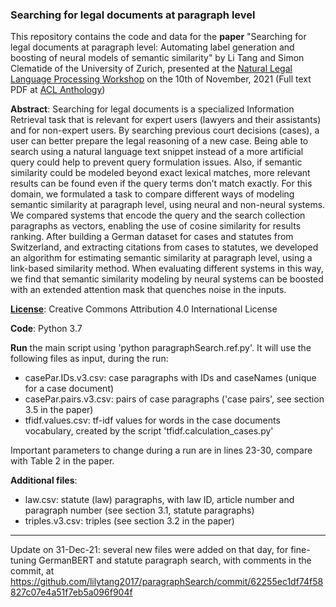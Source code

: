 ### Searching for legal documents at paragraph level

This repository contains the code and data for the **paper** "Searching for legal documents at paragraph level: Automating label generation and boosting of neural models of semantic similarity" by Li Tang and Simon Clematide of the University of Zurich, presented at the [Natural Legal Language Processing Workshop](https://nllpw.org) on the 10th of November, 2021 (Full text PDF at [ACL Anthology](https://aclanthology.org/2021.nllp-1.12/))  

**Abstract**: Searching for legal documents is a specialized Information Retrieval task that is relevant for expert users (lawyers and their assistants) and for non-expert users. By searching previous court decisions (cases), a user can better prepare the legal reasoning of a new case. Being able to search using a natural language text snippet instead of a more artificial query could help to prevent query formulation issues. Also, if semantic similarity could be modeled beyond exact lexical matches, more relevant results can be found even if the query terms don’t match exactly. For this domain, we formulated a task to compare different ways of modeling semantic similarity at paragraph level, using neural and non-neural systems. We compared systems that encode the query and the search collection paragraphs as vectors, enabling the use of cosine similarity for results ranking. After building a German dataset for cases and statutes from Switzerland, and extracting citations from cases to statutes, we developed an algorithm for estimating semantic similarity at paragraph level, using a link-based similarity method. When evaluating different systems in this way, we find that semantic similarity modeling by neural systems can be boosted with an extended attention mask that quenches noise in the inputs.

**[License](https://creativecommons.org/licenses/by/4.0/)**: Creative Commons Attribution 4.0 International License

**Code**: Python 3.7

**Run** the main script using 'python paragraphSearch.ref.py'. It will use the following files as input, during the run:

* casePar.IDs.v3.csv: case paragraphs with IDs and caseNames (unique for a case document)
* casePar.pairs.v3.csv: pairs of case paragraphs ('case pairs', see section 3.5 in the paper)
* tfidf.values.csv: tf-idf values for words in the case documents vocabulary, created by the script 'tfidf.calculation_cases.py'

Important parameters to change during a run are in lines 23-30, compare with Table 2 in the paper. 

**Additional files**:
* law.csv: statute (law) paragraphs, with law ID, article number and paragraph number (see section 3.1, statute paragraphs)
* triples.v3.csv: triples (see section 3.2 in the paper)

------

Update on 31-Dec-21: several new files were added on that day, for fine-tuning GermanBERT and statute paragraph search, with comments in the commit, at
https://github.com/lilytang2017/paragraphSearch/commit/62255ec1df74f58827c07e4a51f7eb5a096f904f 





